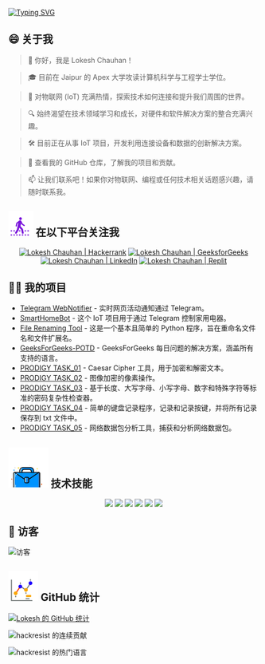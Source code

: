 [![Typing SVG](https://readme-typing-svg.demolab.com?font=Fira+Code&weight=800&size=22&pause=1000&center=true&vCenter=true&width=835&lines=%F0%9F%91%8B%E4%BD%A0%E5%A5%BD%EF%BC%8C%E8%AE%BF%E9%97%AE%E8%80%85%E3%80%82%E6%AC%A2%E8%BF%8E%E6%9D%A5%E5%88%B0%E8%BF%99%E9%87%8C%EF%BC%81%F0%9F%91%8B;%F0%9F%9A%80%E8%AE%A9%E6%88%91%E4%BB%AC%E4%B8%80%E8%B5%B7%E5%88%9B%E9%80%A0%E4%BC%9F%E5%A4%A7%EF%BC%81%F0%9F%9A%80;%E2%9C%A8%E5%9C%A8%E7%A7%91%E6%8A%80%E7%9A%84%E4%B8%96%E7%95%8C%E5%8F%8A%E5%85%B6%E4%B9%8B%E5%A4%96%E3%80%82%E2%9C%A8)](https://git.io/typing-svg)

## 😄 关于我
> 👋 你好，我是 Lokesh Chauhan！

> 🎓 目前在 Jaipur 的 Apex 大学攻读计算机科学与工程学士学位。

> 🌟 对物联网 (IoT) 充满热情，探索技术如何连接和提升我们周围的世界。

> 🔍 始终渴望在技术领域学习和成长，对硬件和软件解决方案的整合充满兴趣。

> 🛠 目前正在从事 IoT 项目，开发利用连接设备和数据的创新解决方案。

> 🔭 查看我的 GitHub 仓库，了解我的项目和贡献。

> 📫 让我们联系吧！如果你对物联网、编程或任何技术相关话题感兴趣，请随时联系我。
<!--
<p align="center">
  <a href="https://www.linkedin.com/in/lokeshchauhanapex/"><img src="https://img.shields.io/badge/Linkedin-10000?style=plastic&logo=LinkedIn&logoColor=FFFFFF&labelColor=2A79D7&color=2A79D7" alt="Lokesh Chauhan  | Linkdin"/></a>
  -->

## ![关注我](/icon/follow.svg) 在以下平台关注我
<p>
<p align="center">
    <a href="https://www.hackerrank.com/profile/lokeshchauhan"><img src="https://img.shields.io/badge/Hackerrank-100000?style=plastic&logo=hackerrank&logoColor=FFFFFF&labelColor=42BA3D&color=0EA608" alt="Lokesh Chauhan | Hackerrank"/></a>
    <a href="https://auth.geeksforgeeks.org/user/lokeshchauhan"><img src="https://img.shields.io/badge/GeeksforGeeks-100000?style=plastic&logo=geeksforgeeks&logoColor=FFFFFF&labelColor=42BA3D&color=23891F" alt="Lokesh Chauhan | GeeksforGeeks"/></a>
  <a href="https://www.linkedin.com/in/lokeshchauhanapex/"><img src="https://img.shields.io/badge/Linkedin-10000?style=plastic&logo=LinkedIn&logoColor=FFFFFF&labelColor=2A79D7&color=2A79D7" alt="Lokesh Chauhan  | LinkedIn"/></a>
   </a>
    <a href="https://replit.com/@HackResist"><img src="https://img.shields.io/badge/Replit-100000?style=plastic&logo=replit&logoColor=f26207&labelColor=051E59&color=0e1525" alt="Lokesh Chauhan | Replit"/>
    </a>
</p>

## 👨‍💻 我的项目
* [Telegram WebNotifier](https://github.com/HackResist/Telegram_WebNotifier) - 实时网页活动通知通过 Telegram。
* [SmartHomeBot](https://github.com/HackResist/SmartHomeBot) - 这个 IoT 项目用于通过 Telegram 控制家用电器。
* [File Renaming Tool](https://github.com/HackResist/File-Renaming-Tool) - 这是一个基本且简单的 Python 程序，旨在重命名文件名和文件扩展名。
* [GeeksForGeeks-POTD](https://github.com/HackResist/GeeksForGeeks-POTD) - GeeksForGeeks 每日问题的解决方案，涵盖所有支持的语言。
* [PRODIGY TASK_01](https://github.com/HackResist/PRODIGY_CS_01) - Caesar Cipher 工具，用于加密和解密文本。
* [PRODIGY TASK_02](https://github.com/HackResist/PRODIGY_CS_02) - 图像加密的像素操作。
* [PRODIGY TASK_03](https://github.com/HackResist/PRODIGY_CS_03) - 基于长度、大写字母、小写字母、数字和特殊字符等标准的密码复杂性检查器。
* [PRODIGY TASK_04](https://github.com/HackResist/PRODIGY_CS_04) - 简单的键盘记录程序，记录和记录按键，并将所有记录保存到 txt 文件中。
* [PRODIGY TASK_05](https://github.com/HackResist/PRODIGY_CS_05) - 网络数据包分析工具，捕获和分析网络数据包。

## ![技术技能](/icon/Skill.svg) 技术技能
<p align="center">
  <a href="https://www.open-std.org/JTC1/SC22/WG14/">
    <img src="https://skillicons.dev/icons?i=c" /></a>
 <a href="https://www.oracle.com/java/">
    <img src="https://skillicons.dev/icons?i=java" /></a>
 <a href="https://isocpp.org/">
    <img src="https://skillicons.dev/icons?i=cpp" /></a>
<a href="https://www.python.org/">
    <img src="https://skillicons.dev/icons?i=py" /></a>
<a href="https://www.gnu.org/software/bash/">
    <img src="https://skillicons.dev/icons?i=bash" /></a>
  <a href="https://ecma-international.org/publications-and-standards/standards/ecma-262/">
    <img src="https://skillicons.dev/icons?i=js" /></a>
</p>

## 👀 访客
![访客](https://moe-counter.glitch.me/get/@HackResist?theme=rule34)

## ![GitHub 统计](/icon/graph.svg) GitHub 统计 
[![Lokesh 的 GitHub 统计](https://github-readme-stats.vercel.app/api?username=HackResist&show_icons=true&theme=dark&count_private=true)](https://github.com/HackResist)

 ![hackresist 的连续贡献](https://github-readme-streak-stats.herokuapp.com/?user=hackresist&theme=cobalt&hide_border=false)

  ![hackresist 的热门语言](https://github-readme-stats.vercel.app/api/top-langs/?username=hackresist&theme=cobalt&show_icons=true&hide_border=false&layout=compact)
